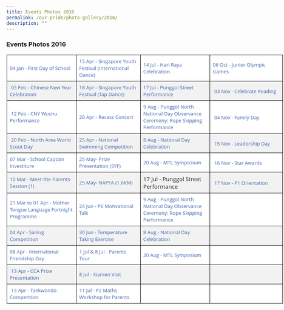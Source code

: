 ```yaml
---
title: Events Photos 2016
permalink: /our-pride/photo-gallery/2016/
description: ""
---
```


### **Events Photos 2016**

<table class="eve-photo ive_eobj_left iveo_table ives_tab_1" style="margin: 0px 10px 0px 0px; outline: 0px; padding: 0px; border: 1px solid rgb(234, 234, 234); border-collapse: collapse; color: rgb(40, 40, 40); font-family: &quot;Open Sans&quot;, sans-serif; font-size: 15px; font-style: normal; font-variant-ligatures: normal; font-variant-caps: normal; font-weight: 400; letter-spacing: normal; orphans: 2; text-align: left; text-transform: none; white-space: normal; widows: 2; word-spacing: 0px; -webkit-text-stroke-width: 0px; background-color: rgb(255, 255, 255); text-decoration-thickness: initial; text-decoration-style: initial; text-decoration-color: initial; width: 730px;"><tbody style="margin: 0px; outline: 0px; padding: 0px;"><tr style="margin: 0px; outline: 0px; padding: 0px;"><td style="margin: 0px; outline: 0px; padding: 7px; text-align: left; background: rgb(255, 255, 255); color: rgb(34, 34, 34); border: 1px solid rgb(0, 0, 0); width: 184px;"><a href="https://flic.kr/s/aHskAFYLfL" target="" style="margin: 0px; outline: 0px; padding: 0px; color: rgb(64, 103, 174); text-decoration: none;"><font size="2" style="margin: 0px; outline: 0px; padding: 0px;">04 Jan - First Day of School</font></a></td><td style="margin: 0px; outline: 0px; padding: 7px; text-align: left; background: rgb(255, 255, 255); color: rgb(34, 34, 34); border: 1px solid rgb(0, 0, 0); width: 167px;"><font size="2" style="margin: 0px; outline: 0px; padding: 0px;"><a href="https://flic.kr/s/aHskAkb1zX" target="" style="margin: 0px; outline: 0px; padding: 0px; color: rgb(64, 103, 174); text-decoration: none;">15 Apr - Singapore Youth Festival (International Dance)&nbsp;</a></font></td><td style="margin: 0px; outline: 0px; padding: 7px; text-align: left; background: rgb(255, 255, 255); color: rgb(34, 34, 34); border: 1px solid rgb(0, 0, 0); width: 182px;"><font size="2" style="margin: 0px; outline: 0px; padding: 0px;"><a href="https://flic.kr/s/aHskED9F7V" target="" style="margin: 0px; outline: 0px; padding: 0px; color: rgb(64, 103, 174); text-decoration: none;">14 Jul - Hari Raya Celebration</a></font></td><td style="margin: 0px; outline: 0px; padding: 7px; text-align: left; background: rgb(255, 255, 255); color: rgb(34, 34, 34); border: 1px solid rgb(0, 0, 0); width: 196px;"><font size="2" style="margin: 0px; outline: 0px; padding: 0px;"><a href="https://flic.kr/s/aHskNqGZTH" target="_blank" style="margin: 0px; outline: 0px; padding: 0px; color: rgb(64, 103, 174); text-decoration: none;">06 Oct - Junior Olympic Games</a>&nbsp;</font></td></tr><tr style="margin: 0px; outline: 0px; padding: 0px;"><td style="margin: 0px; outline: 0px; padding: 7px; text-align: left; background: rgb(242, 242, 242); color: rgb(34, 34, 34); border: 1px solid rgb(0, 0, 0);"><a href="https://flic.kr/s/aHskwZL8Cd" target="" style="margin: 0px; outline: 0px; padding: 0px; color: rgb(64, 103, 174); text-decoration: none;"><font size="2" style="margin: 0px; outline: 0px; padding: 0px;">&nbsp;05 Feb - Chinese New Year Celebration</font></a></td><td style="margin: 0px; outline: 0px; padding: 7px; text-align: left; background: rgb(242, 242, 242); color: rgb(34, 34, 34); border: 1px solid rgb(0, 0, 0);"><font size="2" style="margin: 0px; outline: 0px; padding: 0px;"><a href="https://flic.kr/s/aHskx1Z4A2" target="" style="margin: 0px; outline: 0px; padding: 0px; color: rgb(64, 103, 174); text-decoration: none;">18 Apr - Singapore Youth Festival (Tap Dance)&nbsp;</a></font></td><td style="margin: 0px; outline: 0px; padding: 7px; text-align: left; background: rgb(242, 242, 242); color: rgb(34, 34, 34); border: 1px solid rgb(0, 0, 0);"><font size="2" style="margin: 0px; outline: 0px; padding: 0px;"><a href="https://flic.kr/s/aHskAecJdx" target="" style="margin: 0px; outline: 0px; padding: 0px; color: rgb(64, 103, 174); text-decoration: none;">17 Jul - Punggol Street Performance</a></font></td><td style="margin: 0px; outline: 0px; padding: 7px; text-align: left; background: rgb(242, 242, 242); color: rgb(34, 34, 34); border: 1px solid rgb(0, 0, 0); width: 60px;">&nbsp;<a href="https://flic.kr/s/aHskL8rgvm" target="_blank" style="margin: 0px; outline: 0px; padding: 0px; color: rgb(64, 103, 174); text-decoration: none;"><font size="2" style="margin: 0px; outline: 0px; padding: 0px;">03 Nov - Celebrate Reading</font></a></td></tr><tr style="margin: 0px; outline: 0px; padding: 0px;"><td style="margin: 0px; outline: 0px; padding: 7px; text-align: left; background: rgb(255, 255, 255); color: rgb(34, 34, 34); border: 1px solid rgb(0, 0, 0);"><font size="2" style="margin: 0px; outline: 0px; padding: 0px;">&nbsp;<a href="https://flic.kr/s/aHskwZMDef" target="" style="margin: 0px; outline: 0px; padding: 0px; color: rgb(64, 103, 174); text-decoration: none;">12 Feb - CNY Wushu Performance</a></font></td><td style="margin: 0px; outline: 0px; padding: 7px; text-align: left; background: rgb(255, 255, 255); color: rgb(34, 34, 34); border: 1px solid rgb(0, 0, 0);"><font size="2" style="margin: 0px; outline: 0px; padding: 0px;"><a href="https://flic.kr/s/aHskAQrcGX" target="" style="margin: 0px; outline: 0px; padding: 0px; color: rgb(64, 103, 174); text-decoration: none;">20 Apr - Recess Concert</a></font></td><td style="margin: 0px; outline: 0px; padding: 7px; text-align: left; background: rgb(255, 255, 255); color: rgb(34, 34, 34); border: 1px solid rgb(0, 0, 0);"><font size="2" style="margin: 0px; outline: 0px; padding: 0px;"><a href="https://flic.kr/s/aHskH6ubkL" target="" style="margin: 0px; outline: 0px; padding: 0px; color: rgb(64, 103, 174); text-decoration: none;">9 Aug - Punggol North National Day Observance Ceremony: Rope Skipping Performance</a>&nbsp;</font></td><td style="margin: 0px; outline: 0px; padding: 7px; text-align: left; background: rgb(255, 255, 255); color: rgb(34, 34, 34); border: 1px solid rgb(0, 0, 0); width: 60px;">&nbsp;<a href="https://flic.kr/s/aHskL8rP91" target="_blank" style="margin: 0px; outline: 0px; padding: 0px; color: rgb(64, 103, 174); text-decoration: none;"><font size="2" style="margin: 0px; outline: 0px; padding: 0px;">04 Nov - Family Day</font></a></td></tr><tr style="margin: 0px; outline: 0px; padding: 0px;"><td style="margin: 0px; outline: 0px; padding: 7px; text-align: left; background: rgb(242, 242, 242); color: rgb(34, 34, 34); border: 1px solid rgb(0, 0, 0);"><font size="2" style="margin: 0px; outline: 0px; padding: 0px;">&nbsp;<a href="https://flic.kr/s/aHskwZN8QJ" target="" style="margin: 0px; outline: 0px; padding: 0px; color: rgb(64, 103, 174); text-decoration: none;">20 Feb - North Area World Scout Day</a></font></td><td style="margin: 0px; outline: 0px; padding: 7px; text-align: left; background: rgb(242, 242, 242); color: rgb(34, 34, 34); border: 1px solid rgb(0, 0, 0);"><font size="2" style="margin: 0px; outline: 0px; padding: 0px;"><a href="https://flic.kr/s/aHskAhceU9" target="" style="margin: 0px; outline: 0px; padding: 0px; color: rgb(64, 103, 174); text-decoration: none;">25 Apr - National Swimming Competition</a>&nbsp;</font></td><td style="margin: 0px; outline: 0px; padding: 7px; text-align: left; background: rgb(242, 242, 242); color: rgb(34, 34, 34); border: 1px solid rgb(0, 0, 0);"><font size="2" style="margin: 0px; outline: 0px; padding: 0px;"><a href="https://flic.kr/s/aHskCrokzr" target="" style="margin: 0px; outline: 0px; padding: 0px; color: rgb(64, 103, 174); text-decoration: none;">8 Aug - National Day Celebration</a>&nbsp;</font></td><td style="margin: 0px; outline: 0px; padding: 7px; text-align: left; background: rgb(242, 242, 242); color: rgb(34, 34, 34); border: 1px solid rgb(0, 0, 0); width: 60px;">&nbsp;<a href="https://flic.kr/s/aHskGTysFn" target="_blank" style="margin: 0px; outline: 0px; padding: 0px; color: rgb(64, 103, 174); text-decoration: none;"><font size="2" style="margin: 0px; outline: 0px; padding: 0px;">15 Nov - Leadership Day</font></a></td></tr><tr style="margin: 0px; outline: 0px; padding: 0px;"><td style="margin: 0px; outline: 0px; padding: 7px; text-align: left; background: rgb(255, 255, 255); color: rgb(34, 34, 34); border: 1px solid rgb(0, 0, 0);"><a href="https://flic.kr/s/aHskwZNE2q" target="" style="margin: 0px; outline: 0px; padding: 0px; color: rgb(64, 103, 174); text-decoration: none;"><font size="2" style="margin: 0px; outline: 0px; padding: 0px;">07 Mar - School Captain Investiture</font></a></td><td style="margin: 0px; outline: 0px; padding: 7px; text-align: left; background: rgb(255, 255, 255); color: rgb(34, 34, 34); border: 1px solid rgb(0, 0, 0);"><font size="2" style="margin: 0px; outline: 0px; padding: 0px;"><a href="https://flic.kr/s/aHskD1B49U" target="" style="margin: 0px; outline: 0px; padding: 0px; color: rgb(64, 103, 174); text-decoration: none;">25 May- Prize Presentation (SYF)</a></font></td><td style="margin: 0px; outline: 0px; padding: 7px; text-align: left; background: rgb(255, 255, 255); color: rgb(34, 34, 34); border: 1px solid rgb(0, 0, 0);"><font size="2" style="margin: 0px; outline: 0px; padding: 0px;"><a href="https://flic.kr/s/aHskHsNm9R" target="" style="margin: 0px; outline: 0px; padding: 0px; color: rgb(64, 103, 174); text-decoration: none;">20 Aug - MTL Symposium</a>&nbsp;</font></td><td style="margin: 0px; outline: 0px; padding: 7px; text-align: left; background: rgb(255, 255, 255); color: rgb(34, 34, 34); border: 1px solid rgb(0, 0, 0); width: 60px;">&nbsp;<a href="https://flic.kr/s/aHskLvTZeg" target="_blank" style="margin: 0px; outline: 0px; padding: 0px; color: rgb(64, 103, 174); text-decoration: none;"><font size="2" style="margin: 0px; outline: 0px; padding: 0px;">16 Nov - Star Awards</font></a></td></tr><tr style="margin: 0px; outline: 0px; padding: 0px;"><td style="margin: 0px; outline: 0px; padding: 7px; text-align: left; background: rgb(242, 242, 242); color: rgb(34, 34, 34); border: 1px solid rgb(0, 0, 0);"><a href="https://flic.kr/s/aHskwZPyxY" target="" style="margin: 0px; outline: 0px; padding: 0px; color: rgb(64, 103, 174); text-decoration: none;"><font size="2" style="margin: 0px; outline: 0px; padding: 0px;">10 Mar - Meet-the-Parents-Session (1)</font></a></td><td style="margin: 0px; outline: 0px; padding: 7px; text-align: left; background: rgb(242, 242, 242); color: rgb(34, 34, 34); border: 1px solid rgb(0, 0, 0);"><font size="2" style="margin: 0px; outline: 0px; padding: 0px;"><a href="https://flic.kr/s/aHskDxACjP" target="" style="margin: 0px; outline: 0px; padding: 0px; color: rgb(64, 103, 174); text-decoration: none;">25 May- NAPFA (1.6KM)&nbsp;</a></font></td><td style="margin: 0px; outline: 0px; padding: 7px; text-align: left; background: rgb(242, 242, 242); color: rgb(34, 34, 34); border: 1px solid rgb(0, 0, 0);">17 Jul - Punggol Street Performance</td><td style="margin: 0px; outline: 0px; padding: 7px; text-align: left; background: rgb(242, 242, 242); color: rgb(34, 34, 34); border: 1px solid rgb(0, 0, 0); width: 60px;">&nbsp;<font size="2" style="margin: 0px; outline: 0px; padding: 0px;"><a href="https://flic.kr/s/aHskH7T1Bn" target="_blank" style="margin: 0px; outline: 0px; padding: 0px; color: rgb(64, 103, 174); text-decoration: none;">17 Nov - P1 Orientation</a></font></td></tr><tr style="margin: 0px; outline: 0px; padding: 0px;"><td style="margin: 0px; outline: 0px; padding: 7px; text-align: left; background: rgb(255, 255, 255); color: rgb(34, 34, 34); border: 1px solid rgb(0, 0, 0);"><font size="2" style="margin: 0px; outline: 0px; padding: 0px;"><a href="https://flic.kr/s/aHskAQoqsH" target="" style="margin: 0px; outline: 0px; padding: 0px; color: rgb(64, 103, 174); text-decoration: none;">21 Mar to 01 Apr - Mother Tongue Language Fortnight Programme</a></font></td><td style="margin: 0px; outline: 0px; padding: 7px; text-align: left; background: rgb(255, 255, 255); color: rgb(34, 34, 34); border: 1px solid rgb(0, 0, 0);"><font size="2" style="margin: 0px; outline: 0px; padding: 0px;"><a href="https://flic.kr/s/aHskAdejyS" target="" style="margin: 0px; outline: 0px; padding: 0px; color: rgb(64, 103, 174); text-decoration: none;">24 Jun - P6 Motivational Talk</a></font></td><td style="margin: 0px; outline: 0px; padding: 7px; text-align: left; background: rgb(255, 255, 255); color: rgb(34, 34, 34); border: 1px solid rgb(0, 0, 0);"><a href="https://flic.kr/s/aHskH6ubkL" target="_blank" style="margin: 0px; outline: 0px; padding: 0px; color: rgb(64, 103, 174); text-decoration: none;"><font size="2" style="margin: 0px; outline: 0px; padding: 0px;">9 Aug - Punggol North National Day Observance Ceremony: Rope Skipping Performance</font></a></td><td style="margin: 0px; outline: 0px; padding: 7px; text-align: center; background: rgb(255, 255, 255); color: rgb(34, 34, 34); border: 1px solid rgb(0, 0, 0); width: 60px;">&nbsp;</td></tr><tr style="margin: 0px; outline: 0px; padding: 0px;"><td style="margin: 0px; outline: 0px; padding: 7px; text-align: left; background: rgb(242, 242, 242); color: rgb(34, 34, 34); border: 1px solid rgb(0, 0, 0);"><a href="https://flic.kr/s/aHskzF6aaj" target="" style="margin: 0px; outline: 0px; padding: 0px; color: rgb(64, 103, 174); text-decoration: none;"><font size="2" style="margin: 0px; outline: 0px; padding: 0px;">04 Apr - Sailing Competition</font></a></td><td style="margin: 0px; outline: 0px; padding: 7px; text-align: left; background: rgb(242, 242, 242); color: rgb(34, 34, 34); border: 1px solid rgb(0, 0, 0);"><font size="2" style="margin: 0px; outline: 0px; padding: 0px;"><a href="https://flic.kr/s/aHskAeaZSH" target="" style="margin: 0px; outline: 0px; padding: 0px; color: rgb(64, 103, 174); text-decoration: none;">30 Jun - Temperature Taking Exercise&nbsp;</a></font></td><td style="margin: 0px; outline: 0px; padding: 7px; text-align: left; background: rgb(242, 242, 242); color: rgb(34, 34, 34); border: 1px solid rgb(0, 0, 0);"><a href="https://flic.kr/s/aHskCrokzr" target="_blank" style="margin: 0px; outline: 0px; padding: 0px; color: rgb(64, 103, 174); text-decoration: none;"><font size="2" style="margin: 0px; outline: 0px; padding: 0px;">8 Aug - National Day Celebration</font></a></td><td style="margin: 0px; outline: 0px; padding: 7px; text-align: center; background: rgb(242, 242, 242); color: rgb(34, 34, 34); border: 1px solid rgb(0, 0, 0); width: 60px;">&nbsp;</td></tr><tr style="margin: 0px; outline: 0px; padding: 0px;"><td style="margin: 0px; outline: 0px; padding: 7px; text-align: left; background: rgb(255, 255, 255); color: rgb(34, 34, 34); border: 1px solid rgb(0, 0, 0);"><font size="2" style="margin: 0px; outline: 0px; padding: 0px;"><a href="https://flic.kr/s/aHskwZRMzq" target="" style="margin: 0px; outline: 0px; padding: 0px; color: rgb(64, 103, 174); text-decoration: none;">08 Apr - International Friendship Day</a>&nbsp;</font></td><td style="margin: 0px; outline: 0px; padding: 7px; text-align: left; background: rgb(255, 255, 255); color: rgb(34, 34, 34); border: 1px solid rgb(0, 0, 0);"><font size="2" style="margin: 0px; outline: 0px; padding: 0px;"><a href="https://www.flickr.com/photos/142886885@N08/sets/72157671169247016/" target="" style="margin: 0px; outline: 0px; padding: 0px; color: rgb(64, 103, 174); text-decoration: none;">1 Jul &amp; 8 Jul - Parents Tour</a></font></td><td style="margin: 0px; outline: 0px; padding: 7px; text-align: left; background: rgb(255, 255, 255); color: rgb(34, 34, 34); border: 1px solid rgb(0, 0, 0);"><a href="https://flic.kr/s/aHskH7T1Bn" target="_blank" style="margin: 0px; outline: 0px; padding: 0px; color: rgb(64, 103, 174); text-decoration: none;"><font size="2" style="margin: 0px; outline: 0px; padding: 0px;">20 Aug - MTL Symposium</font></a></td><td style="margin: 0px; outline: 0px; padding: 7px; text-align: center; background: rgb(255, 255, 255); color: rgb(34, 34, 34); border: 1px solid rgb(0, 0, 0); width: 60px;">&nbsp;</td></tr><tr style="margin: 0px; outline: 0px; padding: 0px;"><td style="margin: 0px; outline: 0px; padding: 7px; text-align: left; background: rgb(242, 242, 242); color: rgb(34, 34, 34); border: 1px solid rgb(0, 0, 0);"><font size="2" style="margin: 0px; outline: 0px; padding: 0px;">&nbsp;<a href="https://flic.kr/s/aHskAQpHsc" target="" style="margin: 0px; outline: 0px; padding: 0px; color: rgb(64, 103, 174); text-decoration: none;">13 Apr - CCA Prize Presentation</a></font></td><td style="margin: 0px; outline: 0px; padding: 7px; text-align: left; background: rgb(242, 242, 242); color: rgb(34, 34, 34); border: 1px solid rgb(0, 0, 0);"><font size="2" style="margin: 0px; outline: 0px; padding: 0px;"><a href="https://www.flickr.com/photos/142886885@N08/sets/72157670543863001/" target="" style="margin: 0px; outline: 0px; padding: 0px; color: rgb(64, 103, 174); text-decoration: none;">8 Jul - Xiamen Visit</a>&nbsp;</font></td><td style="margin: 0px; outline: 0px; padding: 7px; text-align: left; background: rgb(242, 242, 242); color: rgb(34, 34, 34); border: 1px solid rgb(0, 0, 0);"><br style="margin: 0px; outline: 0px; padding: 0px;"></td><td style="margin: 0px; outline: 0px; padding: 7px; text-align: center; background: rgb(242, 242, 242); color: rgb(34, 34, 34); border: 1px solid rgb(0, 0, 0); width: 60px;">&nbsp;</td></tr><tr style="margin: 0px; outline: 0px; padding: 0px;"><td style="margin: 0px; outline: 0px; padding: 7px; text-align: left; background: rgb(255, 255, 255); color: rgb(34, 34, 34); border: 1px solid rgb(0, 0, 0);"><font size="2" style="margin: 0px; outline: 0px; padding: 0px;">&nbsp;<a href="https://flic.kr/s/aHskzF6Xb7" target="" style="margin: 0px; outline: 0px; padding: 0px; color: rgb(64, 103, 174); text-decoration: none;">13 Apr - Taekwondo Competition</a></font></td><td style="margin: 0px; outline: 0px; padding: 7px; text-align: left; background: rgb(255, 255, 255); color: rgb(34, 34, 34); border: 1px solid rgb(0, 0, 0);"><font size="2" style="margin: 0px; outline: 0px; padding: 0px;"><a href="https://flic.kr/s/aHskEuUt4U" target="" style="margin: 0px; outline: 0px; padding: 0px; color: rgb(64, 103, 174); text-decoration: none;">11 Jul - P2 Maths Workshop for Parents</a></font></td><td style="margin: 0px; outline: 0px; padding: 7px; text-align: left; background: rgb(255, 255, 255); color: rgb(34, 34, 34); border: 1px solid rgb(0, 0, 0);"><font size="2" style="margin: 0px; outline: 0px; padding: 0px;">&nbsp;</font></td><td style="margin: 0px; outline: 0px; padding: 7px; text-align: center; background: rgb(255, 255, 255); color: rgb(34, 34, 34); border: 1px solid rgb(0, 0, 0); width: 60px;">&nbsp;</td></tr></tbody></table>